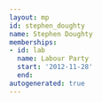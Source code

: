 ```yaml
---
layout: mp
id: stephen_doughty
name: Stephen Doughty
memberships:
- id: lab
  name: Labour Party
  start: '2012-11-28'
  end: 
autogenerated: true
---
```


